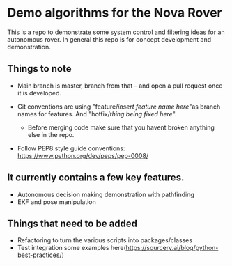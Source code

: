 # Demo algorithms for the Nova Rover
This is a repo to demonstrate some system control and filtering ideas for an autonomous rover. In general this repo is for concept development and demonstration. 

## Things to note
* Main branch is master, branch from that - and open a pull request once it is developed.

* Git conventions are using "feature/_insert feature name here_"as branch names for features. And "hotfix/_thing being fixed here_". 
	* Before merging code make sure that you havent broken anything else in the repo. 

* Follow PEP8 style guide conventions: https://www.python.org/dev/peps/pep-0008/




## It currently contains a few key features. 
* Autonomous decision making demonstration with pathfinding
* EKF and pose manipulation  

## Things that need to be added
* Refactoring to turn the various scripts into packages/classes
* Test integration some examples here(https://sourcery.ai/blog/python-best-practices/)
